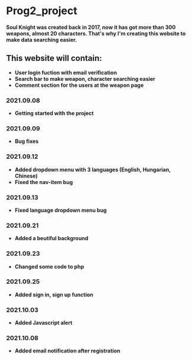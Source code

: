 # Prog2_project

**Soul Knight was created back in 2017, now it has got more than 300 weapons, almost 20 characters. That's why I'm creating this website to make data searching easier.**

## This website will contain:
* **User login fuction with email verification**
* **Search bar to make weapon, character searching easier**
* **Comment section for the users at the weapon page**

### 2021.09.08
* **Getting started with the project**

### 2021.09.09
* **Bug fixes**

### 2021.09.12
* **Added dropdown menu with 3 languages (English, Hungarian, Chinese)**
* **Fixed the nav-item bug**

### 2021.09.13
* **Fixed language dropdown menu bug**

### 2021.09.21
* **Added a beutiful background**

### 2021.09.23
* **Changed some code to php**

### 2021.09.25
* **Added sign in, sign up function**

### 2021.10.03
* **Added Javascript alert**

### 2021.10.08
* **Added email notification after registration**